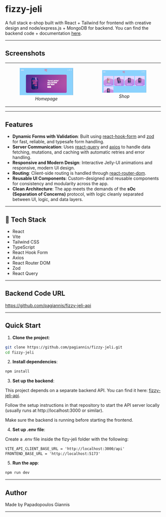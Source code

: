# fizzy-jeli

A full stack e-shop built with React + Tailwind for frontend with creative design and node/express.js + MongoDB for backend. You can find the backend code + documentation [here](https://github.com/pagiannis/fizzy-jeli-api.git).

---

## Screenshots

<table>
  <tr>
    <td>
    <figure>
      <img src="./public/home_page_screenshot.png" alt="Home Page" width="500" />
      <figcaption align="center"><em>Homepage</em></figcaption>
    </figure>
    </td>
    <td>
    <figure>
      <img src="./public/shop_page_sceenshot.png" alt="Shop Page" width="500" />
      <figcaption align="center"><em>Shop</em></figcaption>
    </figure>
    </td>
  </tr>
</table>

---

## Features

- **Dynamic Forms with Validation**: Built using [react-hook-form](https://react-hook-form.com/) and [zod](https://github.com/colinhacks/zod) for fast, reliable, and typesafe form handling.
- **Server Communication**: Uses [react-query](https://tanstack.com/query/v5/docs/framework/react/overview) and [axios](https://axios-http.com/docs/intro) to handle data fetching, mutations, and caching with automatic retries and error handling.
- **Responsive and Modern Design**: Interactive Jelly-UI animations and responsive, modern UI design.
- **Routing**: Client-side routing is handled through [react-router-dom](https://reactrouter.com).
- **Reusable UI Components**: Custom-designed and reusable components for consistency and modularity across the app.
- **Clean Architecture**: The app meets the demands of the **sOc (Separation of Concerns)** protocol, with logic cleanly separated between UI, logic, and data layers.

---

## 🚀 Tech Stack

- React
- Vite
- Tailwind CSS
- TypeScript
- React Hook Form
- Axios
- React Router DOM
- Zod
- React Query

---

## Backend Code URL

https://github.com/pagiannis/fizzy-jeli-api

---

## Quick Start

1. **Clone the project**:

```bash
git clone https://github.com/pagiannis/fizzy-jeli.git
cd fizzy-jeli
```

2. **Install dependencies**:

```bash
npm install
```

3. **Set up the backend**:

This project depends on a separate backend API. You can find it here:
[fizzy-jeli-api](https://github.com/pagiannis/fizzy-jeli-api).

Follow the setup instructions in that repository to start the API server locally (usually runs at http://localhost:3000 or similar).

Make sure the backend is running before starting the frontend.

4. **Set up .env file**:

Create a .env file inside the fizy-jeli folder with the following:

```env
VITE_API_CLIENT_BASE_URL = 'http://localhost:3000/api'
FRONTEND_BASE_URL = 'http://localhost:5173'
```

5. **Run the app**:

```bash
npm run dev
```

---

## Author

Made by Papadopoulos Giannis

---
